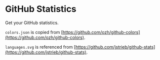 # GitHub Statistics

Get your GitHub statistics.

`colors.json` is copied from [https://github.com/ozh/github-colors](https://github.com/ozh/github-colors).

`languages.svg` is referenced from [https://github.com/jstrieb/github-stats](https://github.com/jstrieb/github-stats).
